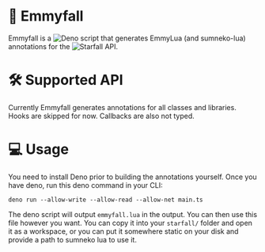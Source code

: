 # 📜 Emmyfall

Emmyfall is a ![Deno](https://deno.land) script that generates EmmyLua (and sumneko-lua) annotations for the ![Starfall](https://github.com/thegrb93/StarfallEx) API.

# 🛠 Supported API

Currently Emmyfall generates annotations for all classes and libraries. Hooks are skipped for now. Callbacks are also not typed.

# 💻 Usage

You need to install Deno prior to building the annotations yourself.
Once you have deno, run this deno command in your CLI:

```shell
deno run --allow-write --allow-read --allow-net main.ts
```

The deno script will output `emmyfall.lua` in the output. You can then use this file however you want.
You can copy it into your `starfall/` folder and open it as a workspace, or you can put it somewhere static on your disk and provide a path to sumneko lua to use it.
